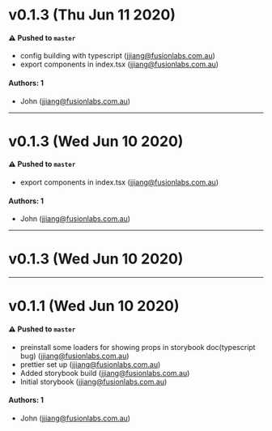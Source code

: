# v0.1.3 (Thu Jun 11 2020)

#### ⚠️ Pushed to `master`

- config building with typescript (jjiang@fusionlabs.com.au)
- export components in index.tsx (jjiang@fusionlabs.com.au)

#### Authors: 1

- John (jjiang@fusionlabs.com.au)

---

# v0.1.3 (Wed Jun 10 2020)

#### ⚠️ Pushed to `master`

- export components in index.tsx (jjiang@fusionlabs.com.au)

#### Authors: 1

- John (jjiang@fusionlabs.com.au)

---

# v0.1.3 (Wed Jun 10 2020)



---

# v0.1.1 (Wed Jun 10 2020)

#### ⚠️ Pushed to `master`

- preinstall some loaders for showing props in storybook doc(typescript bug) (jjiang@fusionlabs.com.au)
- prettier set up (jjiang@fusionlabs.com.au)
- Added storybook build (jjiang@fusionlabs.com.au)
- Initial storybook (jjiang@fusionlabs.com.au)

#### Authors: 1

- John (jjiang@fusionlabs.com.au)
